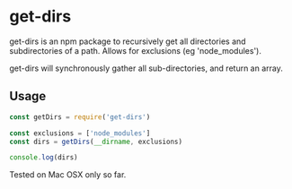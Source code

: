 # get-dirs

get-dirs is an npm package to recursively get all directories and subdirectories of a path. Allows for exclusions (eg 'node_modules').

get-dirs will synchronously gather all sub-directories, and return an array.

## Usage
```javascript
const getDirs = require('get-dirs')

const exclusions = ['node_modules']
const dirs = getDirs(__dirname, exclusions)

console.log(dirs)
```

Tested on Mac OSX only so far.
